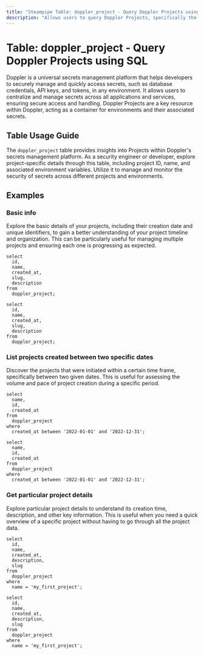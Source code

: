 ```yaml
---
title: "Steampipe Table: doppler_project - Query Doppler Projects using SQL"
description: "Allows users to query Doppler Projects, specifically the project ID, name, and associated environment variables."
---
```


# Table: doppler_project - Query Doppler Projects using SQL

Doppler is a universal secrets management platform that helps developers to securely manage and quickly access secrets, such as database credentials, API keys, and tokens, in any environment. It allows users to centralize and manage secrets across all applications and services, ensuring secure access and handling. Doppler Projects are a key resource within Doppler, acting as a container for environments and their associated secrets.

## Table Usage Guide

The `doppler_project` table provides insights into Projects within Doppler's secrets management platform. As a security engineer or developer, explore project-specific details through this table, including project ID, name, and associated environment variables. Utilize it to manage and monitor the security of secrets across different projects and environments.

## Examples

### Basic info
Explore the basic details of your projects, including their creation date and unique identifiers, to gain a better understanding of your project timeline and organization. This can be particularly useful for managing multiple projects and ensuring each one is progressing as expected.

```sql+postgres
select
  id,
  name,
  created_at,
  slug,
  description
from
  doppler_project;
```

```sql+sqlite
select
  id,
  name,
  created_at,
  slug,
  description
from
  doppler_project;
```

### List projects created between two specific dates
Discover the projects that were initiated within a certain time frame, specifically between two given dates. This is useful for assessing the volume and pace of project creation during a specific period.

```sql+postgres
select
  name,
  id,
  created_at
from
  doppler_project
where
  created_at between '2022-01-01' and '2022-12-31';
```

```sql+sqlite
select
  name,
  id,
  created_at
from
  doppler_project
where
  created_at between '2022-01-01' and '2022-12-31';
```

### Get particular project details
Explore particular project details to understand its creation time, description, and other key information. This is useful when you need a quick overview of a specific project without having to go through all the project data.

```sql+postgres
select
  id,
  name,
  created_at,
  description,
  slug
from
  doppler_project
where
  name = 'my_first_project';
```

```sql+sqlite
select
  id,
  name,
  created_at,
  description,
  slug
from
  doppler_project
where
  name = 'my_first_project';
```